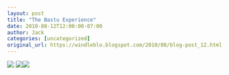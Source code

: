 ```yaml
---
layout: post
title: "The Bastu Experience"
date: 2010-08-12T12:00:00-07:00
author: Jack
categories: [uncategorized]
original_url: https://windleblo.blogspot.com/2010/08/blog-post_12.html
---
```


![](https://lh3.googleusercontent.com/blogger_img_proxy/AEn0k_sj1tDwGFDcoF8Wlr4tJ5v8UrdSDGVDeljkM5Xx2GA1Kb1N_yNmZK01_3AAPqQbtYt8E_gGHJLSBAffow76AWzIFxRSJLw3KeONX54VvjLmc6d2ZD85bctLyjR6NwxAx1OwMv7vdy6ore8n8kN6tXSdPgx33xJlOZKh38L7FbrsUmDToRAbnxtQos9T95TBA--odbmkhjVRYv9DbYgFpBxxKflbEZVPs_z9Qp4RpqWNmCX8wU6Kcm6BIZ0d1nxG3hnDmM1SzcuSibL1MdiE4i70o3FjxIzdrQ6AeryKzABJfydRxTx4AQ=s0-d) [![](https://lh3.googleusercontent.com/blogger_img_proxy/AEn0k_tWOE50OZ-acHejOE5G1lMdgzZ-El9fWkAevV2kkH16tgiOrFi5dCB7T_e-aMwvkzoYZiq6u7Txyh8sMsRuBKmlVnXvW2bzfUujX3ZG4ZFZ70BO_52vV-bd=s0-d)](http://photobucket.com/redirect/album?showShareLB=1)[![](https://lh3.googleusercontent.com/blogger_img_proxy/AEn0k_uFziVRXUxV6V07QjJY4S2PwGTeeQOFpzHNJQc4MbwwGppXGOJ_7E29xKof9I3tVbfSRFMV0CnWS5d0ifpyKF4yo6v2LOL8TIw-ePBf0N1dFYKDNDLxigFD=s0-d)](http://s373.photobucket.com/albums/oo174/windleblo/sauna/)
